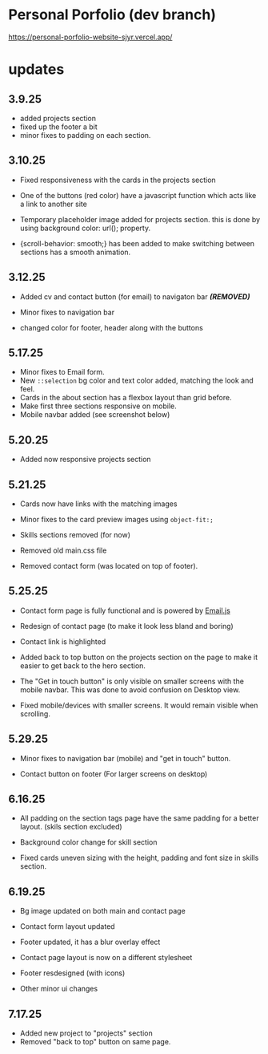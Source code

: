 # Personal Porfolio (dev branch)

https://personal-porfolio-website-sjyr.vercel.app/

# updates

## 3.9.25

- added projects section
- fixed up the footer a bit
- minor fixes to padding on each section.

## 3.10.25

- Fixed responsiveness with the cards in the projects section

- One of the buttons (red color) have a javascript function which acts like a link to another site

- Temporary placeholder image added for projects section. this is done by using background color: url(); property.

- {scroll-behavior: smooth;} has been added to make switching between sections has a smooth animation.

## 3.12.25

- Added cv and contact button (for email) to navigaton bar **_(REMOVED)_**

- Minor fixes to navigation bar

- changed color for footer, header along with the buttons

## 5.17.25

- Minor fixes to Email form.
- New `::selection` bg color and text color added, matching the look and feel.
- Cards in the about section has a flexbox layout than grid before.
- Make first three sections responsive on mobile.
- Mobile navbar added (see screenshot below)


## 5.20.25

- Added now responsive projects section

## 5.21.25

- Cards now have links with the matching images

- Minor fixes to the card preview images using `object-fit:;`

- Skills sections removed (for now)

- Removed old main.css file

- Removed contact form (was located on top of footer).

## 5.25.25

- Contact form page is fully functional and is powered by [Email.js](https://www.emailjs.com/)

- Redesign of contact page (to make it look less bland and boring)

- Contact link is highlighted

- Added back to top button on the projects section on the page to make it easier to get back to the hero section.

- The "Get in touch button" is only visible on smaller screens with the mobile navbar. This was done to avoid confusion on Desktop view.

- Fixed mobile/devices with smaller screens. It would remain visible when scrolling.


## 5.29.25

- Minor fixes to navigation bar (mobile) and "get in touch" button.

- Contact button on footer (For larger screens on desktop)


## 6.16.25

- All padding on the section tags page have the same padding for a better layout. (skils section excluded)

- Background color change for skill section

- Fixed cards uneven sizing with the height, padding and font size in skills section.


## 6.19.25 

- Bg image updated on both main and contact page

- Contact form layout updated

- Footer updated, it has a blur overlay effect

- Contact page layout is now on a different stylesheet

- Footer resdesigned (with icons)

- Other minor ui changes

## 7.17.25

- Added new project to "projects" section
- Removed "back to top" button on same page.
